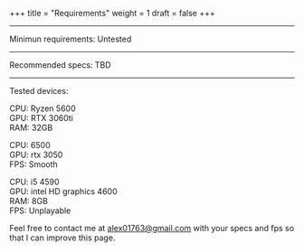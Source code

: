 +++
title = "Requirements"
weight = 1
draft = false
+++

---
Minimun requirements:
Untested

---

Recommended specs:
TBD

---
Tested devices:

CPU: Ryzen 5600   
GPU: RTX 3060ti   
RAM: 32GB   
    
CPU: 6500    
GPU: rtx 3050    
FPS: Smooth    
    
CPU: i5 4590   
GPU: intel HD graphics 4600   
RAM: 8GB   
FPS: Unplayable
    
Feel free to contact me at alex01763@gmail.com with your specs and fps so that I can improve this page.